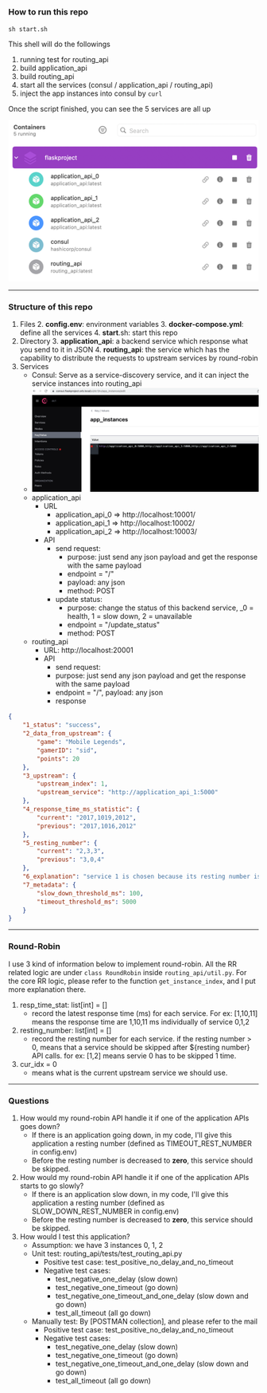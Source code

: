 ### How to run this repo
```shell
sh start.sh
```
This shell will do the followings
1. running test for routing_api
2. build application_api
3. build routing_api
4. start all the services (consul / application_api / routing_api)
5. inject the app instances into consul by `curl`

Once the script finished, you can see the 5 services are all up

![img.png](images/all_services.png)

---
### Structure of this repo
1. Files
   2. **config.env**: environment variables
   3. **docker-compose.yml**: define all the services
   4. **start**.sh: start this repo
2. Directory
   3. **application_api**: a backend service which response what you send to it in JSON
   4. **routing_api**: the service which has the capability to distribute the requests to upstream services by round-robin
3. Services
   - Consul: Serve as a service-discovery service, and it can inject the service instances into routing_api
   - ![consul.png](images/consul.png)
   - application_api 
     - URL
       - application_api_0 => http://localhost:10001/
       - application_api_1 => http://localhost:10002/
       - application_api_2 => http://localhost:10003/
     - API
       - send request:
         - purpose: just send any json payload and get the response with the same payload 
         - endpoint = "/"
         - payload: any json
         - method: POST
       - update status: 
         - purpose: change the status of this backend service, _0 = health, 1 = slow down, 2 = unavailable
         - endpoint = "/update_status"
         - method: POST
   - routing_api 
     - URL: http://localhost:20001
     - API
       - send request: 
       - purpose: just send any json payload and get the response with the same payload 
       - endpoint = "/", payload: any json
       - response
```json
{
    "1_status": "success",
    "2_data_from_upstream": {
        "game": "Mobile Legends",
        "gamerID": "sid",
        "points": 20
    },
    "3_upstream": {
        "upstream_index": 1,
        "upstream_service": "http://application_api_1:5000"
    },
    "4_response_time_ms_statistic": {
        "current": "2017,1019,2012",
        "previous": "2017,1016,2012"
    },
    "5_resting_number": {
        "current": "2,3,3",
        "previous": "3,0,4"
    },
    "6_explanation": "service 1 is chosen because its resting number is zero | 1 is slow down now, so we add the resting number 3 for it.",
    "7_metadata": {
        "slow_down_threshold_ms": 100,
        "timeout_threshold_ms": 5000
    }
}
```
---
### Round-Robin
I use 3 kind of information below to implement round-robin.
All the RR related logic are under `class RoundRobin` inside `routing_api/util.py`. 
For the core RR logic, please refer to the function `get_instance_index`, and I put more explanation there.

1. resp_time_stat: list[int] = []
   - record the latest response time (ms) for each service. For ex: [1,10,11] means the response time are 1,10,11 ms individually of service 0,1,2
2. resting_number: list[int] = []
   - record the resting number for each service. if the resting number > 0, means that a service should be skipped after ${resting number} API calls. for ex: [1,2] means servie 0 has to be skipped 1 time.
3. cur_idx = 0
   - means what is the current upstream service we should use.

---
### Questions
1. How would my round-robin API handle it if one of the application APIs goes down? 
   - If there is an application going down, in my code, I'll give this application a resting number (defined as TIMEOUT_REST_NUMBER in config.env)
   - Before the resting number is decreased to **zero**, this service should be skipped.
2. How would my round-robin API handle it if one of the application APIs starts to go
slowly?
   - If there is an application slow down, in my code, I'll give this application a resting number (defined as SLOW_DOWN_REST_NUMBER in config.env)
   - Before the resting number is decreased to **zero**, this service should be skipped.
3. How would I test this application?
   - Assumption: we have 3 instances 0, 1, 2
   - Unit test: routing_api/tests/test_routing_api.py
     - Positive test case: test_positive_no_delay_and_no_timeout
     - Negative test cases:
       - test_negative_one_delay (slow down)
       - test_negative_one_timeout (go down)
       - test_negative_one_timeout_and_one_delay (slow down and go down)
       - test_all_timeout (all go down)
   - Manually test: By [POSTMAN collection], and please refer to the mail
     - Positive test case: test_positive_no_delay_and_no_timeout
     - Negative test cases:
       - test_negative_one_delay (slow down)
       - test_negative_one_timeout (go down)
       - test_negative_one_timeout_and_one_delay (slow down and go down)
       - test_all_timeout (all go down)

